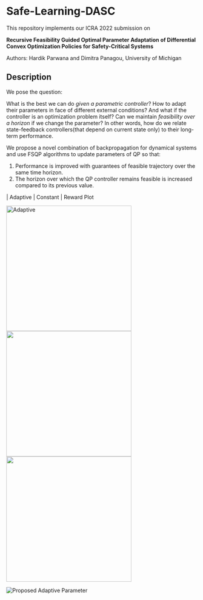 # Safe-Learning-DASC

This repository implements our ICRA 2022 submission on 

**Recursive Feasibility Guided Optimal Parameter Adaptation of Differential Convex Optimization Policies for Safety-Critical Systems**

Authors: Hardik Parwana and Dimitra Panagou, University of Michigan

## Description
We pose the question: 

What is the best we can do *given a parametric controller*? How to adapt their parameters in face of different external conditions? And what if the controller is an optimization problem itself? Can we maintain *feasibility over a horizon* if we change the parameter? In other words, how do we relate state-feedback controllers(that depend on current state only) to their long-term performance.

We propose a novel combination of backpropagation for dynamical systems and use FSQP algorithms to update parameters of QP so that:
1. Performance is improved with guarantees of feasible trajectory over the same time horizon.
2. The horizon over which the QP controller remains feasible is increased compared to its previous value.


| Adaptive | Constant | Reward Plot

<img src="https://user-images.githubusercontent.com/19849515/134234311-9fc31797-b721-4457-9415-a7189ca9b247.gif" width="330" alt="Adaptive" title="hello" /> <img src="https://user-images.githubusercontent.com/19849515/134234319-a9864ba6-277d-4ca4-a500-4597f596d805.gif" width="330"/> <img src="https://user-images.githubusercontent.com/19849515/134234324-38a3c582-4c73-422b-8d56-bd31e0229648.gif" width="330"/> 

![](https://user-images.githubusercontent.com/19849515/134234311-9fc31797-b721-4457-9415-a7189ca9b247.gif "Proposed Adaptive Parameter")

